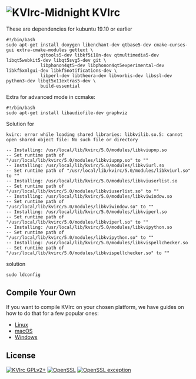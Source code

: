 # ![KVIrc-Midnight](https://github.com/kvirc/KVIrc/wiki/images/KVIrc-midnight.png) KVIrc

These are dependencies for kubuntu 19.10 or earlier
````
#!/bin/bash
sudo apt-get install doxygen libenchant-dev qtbase5-dev cmake-curses-gui extra-cmake-modules gettext \
             qttools5-dev libkf5i18n-dev qtmultimedia5-dev libqt5webkit5-dev libqt5svg5-dev git \
             libphonon4qt5-dev libphonon4qt5experimental-dev libkf5xmlgui-dev libkf5notifications-dev \
             libperl-dev libtheora-dev libvorbis-dev libssl-dev python3-dev libqt5x11extras5-dev \
             build-essential
 ````
Extra for advanced mode in ccmake:
````
#!/bin/bash
sudo apt-get install libaudiofile-dev graphviz
````

Solution for 
````
kvirc: error while loading shared libraries: libkvilib.so.5: cannot open shared object file: No such file or directory
`````


````
-- Installing: /usr/local/lib/kvirc/5.0/modules/libkviupnp.so
-- Set runtime path of "/usr/local/lib/kvirc/5.0/modules/libkviupnp.so" to ""
-- Installing: /usr/local/lib/kvirc/5.0/modules/libkviurl.so
-- Set runtime path of "/usr/local/lib/kvirc/5.0/modules/libkviurl.so" to ""
-- Installing: /usr/local/lib/kvirc/5.0/modules/libkviuserlist.so
-- Set runtime path of "/usr/local/lib/kvirc/5.0/modules/libkviuserlist.so" to ""
-- Installing: /usr/local/lib/kvirc/5.0/modules/libkviwindow.so
-- Set runtime path of "/usr/local/lib/kvirc/5.0/modules/libkviwindow.so" to ""
-- Installing: /usr/local/lib/kvirc/5.0/modules/libkviperl.so
-- Set runtime path of "/usr/local/lib/kvirc/5.0/modules/libkviperl.so" to ""
-- Installing: /usr/local/lib/kvirc/5.0/modules/libkvipython.so
-- Set runtime path of "/usr/local/lib/kvirc/5.0/modules/libkvipython.so" to ""
-- Installing: /usr/local/lib/kvirc/5.0/modules/libkvispellchecker.so
-- Set runtime path of "/usr/local/lib/kvirc/5.0/modules/libkvispellchecker.so" to ""
````
solution 
````
sudo ldconfig
````

## Compile Your Own

If you want to compile KVIrc on your chosen platform, we have guides on how to do that for a few popular ones:

* [Linux](https://github.com/kvirc/KVIrc/wiki/installation)
* [macOS](https://github.com/kvirc/KVIrc/wiki/Compiling-KVIrc-on-macOS)
* [Windows](https://github.com/kvirc/KVIrc/wiki/Compiling-KVIrc-on-Windows)

## License

[![KVIrc GPLv2+](https://img.shields.io/badge/KVIrc-GPLv2+-blue.svg)](./COPYING)
[![OpenSSL](https://img.shields.io/badge/OpenSSL-Licence-orange.svg)](./doc/LICENSE-OPENSSL)
[![OpenSSL exception](https://img.shields.io/badge/OpenSSL-Exception-orange.svg)](./doc/LICENSE-OPENSSL)
